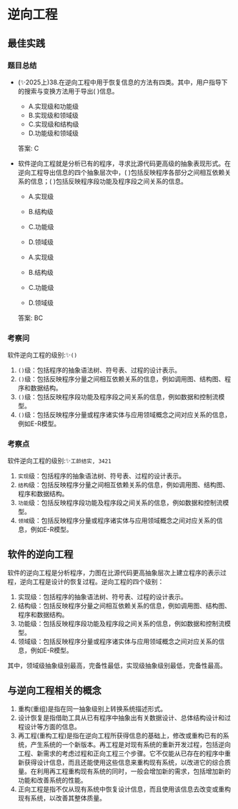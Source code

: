 # 逆向工程

## 最佳实践

### 题目总结

- (✨2025上)38.在逆向工程中用于恢复信息的方法有四类。其中，用户指导下的搜索与变换方法用于导出( )信息。
    - A.实现级和功能级
    - B.实现级和领域级
    - C.实现级和结构级
    - D.功能级和领域级

    答案: C

- 软件逆向工程就是分析已有的程序，寻求比源代码更高级的抽象表现形式。在逆向工程导出信息的四个抽象层次中，( )包括反映程序各部分之间相互依赖关系的信息；( )包括反映程序段功能及程序段之间关系的信息。

    - A.实现级
    - B.结构级
    - C.功能级
    - D.领域级

    - A.实现级
    - B.结构级
    - C.功能级
    - D.领域级

    答案: BC



### 考察问

软件逆向工程的级别:✨`()`


1. `()`级：包括程序的抽象语法树、符号表、过程的设计表示。
2. `()`级：包括反映程序分量之间相互依赖关系的信息，例如调用图、结构图、程序和数据结构。
3. `()`级：包括反映程序段功能及程序段之间关系的信息，例如数据和控制流模型。
4. `()`级：包括反映程序分量或程序诸实体与应用领域概念之间对应关系的信息，例如E-R模型。

### 考察点

软件逆向工程的级别:✨`工龄结实, 3421`

1. `实现`级：包括程序的抽象语法树、符号表、过程的设计表示。
2. `结构`级：包括反映程序分量之间相互依赖关系的信息，例如调用图、结构图、程序和数据结构。
3. `功能`级：包括反映程序段功能及程序段之间关系的信息，例如数据和控制流模型。
4. `领域`级：包括反映程序分量或程序诸实体与应用领域概念之间对应关系的信息，例如E-R模型。

## 软件的逆向工程

软件的逆向工程是分析程序，力图在比源代码更高抽象层次上建立程序的表示过程，逆向工程是设计的恢复过程。逆向工程的四个级别：

1. 实现级：包括程序的抽象语法树、符号表、过程的设计表示。
2. 结构级：包括反映程序分量之间相互依赖关系的信息，例如调用图、结构图、程序和数据结构。
3. 功能级：包括反映程序段功能及程序段之间关系的信息，例如数据和控制流模型。
4. 领域级：包括反映程序分量或程序诸实体与应用领域概念之间对应关系的信息，例如E-R模型。

其中，领域级抽象级别最高，完备性最低，实现级抽象级别最低，完备性最高。



## 与逆向工程相关的概念

1. 重构(重组)是指在同一抽象级别上转换系统描述形式。
2. 设计恢复是指借助工具从已有程序中抽象出有关数据设计、总体结构设计和过程设计等方面的信息。
3. 再工程(重构工程)是指在逆向工程所获得信息的基础上，修改或重构已有的系统，产生系统的一个新版本。再工程是对现有系统的重新开发过程，包括逆向工程、新需求的考虑过程和正向工程三个步骤。它不仅能从已存在的程序中重新获得设计信息，而且还能使用这些信息来重构现有系统，以改进它的综合质量。在利用再工程重构现有系统的同时，一般会增加新的需求，包括增加新的功能和改善系统的性能。
4. 正向工程是指不仅从现有系统中恢复设计信息，而且使用该信息去改变或重构现有系统，以改善其整体质量。

